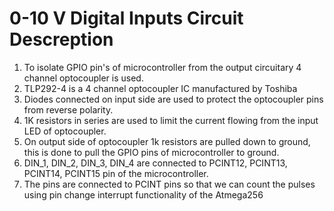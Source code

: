 # 0-10 V Digital Inputs Circuit Descreption

1. To isolate GPIO pin's of microcontroller from the output circuitary 4 channel optocoupler is used.
2. TLP292-4 is a 4 channel optocoupler IC manufactured by Toshiba
3. Diodes connected on input side are used to protect the optocoupler pins from reverse polarity.
4. 1K resistors in series are used to limit the current flowing from the input LED of optocoupler.
5. On output side of optocoupler 1k resistors are pulled down to ground, this is done to pull the GPIO pins of microcontroller to ground.
6. DIN_1, DIN_2, DIN_3, DIN_4 are connected to PCINT12, PCINT13, PCINT14, PCINT15 pin of the microcontroller.
7. The pins are connected to PCINT pins so that we can count the pulses using pin change interrupt functionality of the Atmega256
